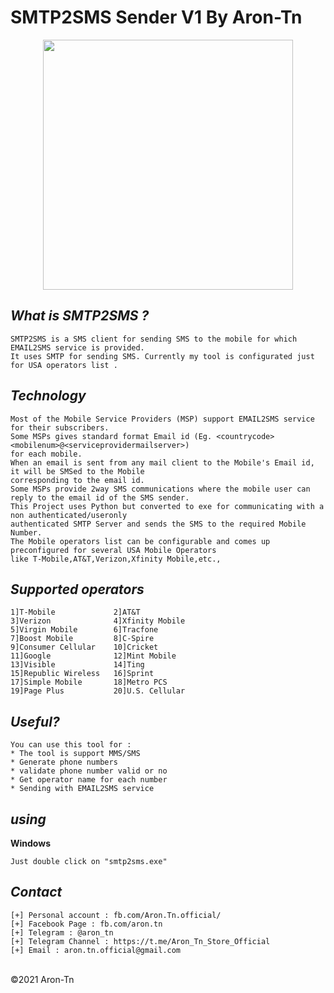 # SMTP2SMS Sender V1 By Aron-Tn

<p align="center">
  <img src="https://i.imgur.com/1W3TO6n.jpg" width="400"/>
</p>

*What is SMTP2SMS ?*
----
```
SMTP2SMS is a SMS client for sending SMS to the mobile for which EMAIL2SMS service is provided. 
It uses SMTP for sending SMS. Currently my tool is configurated just for USA operators list .
```

*Technology*
----
```
Most of the Mobile Service Providers (MSP) support EMAIL2SMS service for their subscribers. 
Some MSPs gives standard format Email id (Eg. <countrycode><mobilenum>@<serviceprovidermailserver>) 
for each mobile. 
When an email is sent from any mail client to the Mobile's Email id, it will be SMSed to the Mobile
corresponding to the email id. 
Some MSPs provide 2way SMS communications where the mobile user can reply to the email id of the SMS sender.
This Project uses Python but converted to exe for communicating with a non authenticated/useronly 
authenticated SMTP Server and sends the SMS to the required Mobile Number.
The Mobile operators list can be configurable and comes up preconfigured for several USA Mobile Operators 
like T-Mobile,AT&T,Verizon,Xfinity Mobile,etc.,
```
*Supported operators*
----
```
1]T-Mobile             2]AT&T
3]Verizon              4]Xfinity Mobile
5]Virgin Mobile        6]Tracfone
7]Boost Mobile         8]C-Spire
9]Consumer Cellular    10]Cricket
11]Google              12]Mint Mobile
13]Visible             14]Ting
15]Republic Wireless   16]Sprint
17]Simple Mobile       18]Metro PCS
19]Page Plus           20]U.S. Cellular
```
*Useful?*
----
```
You can use this tool for :
* The tool is support MMS/SMS
* Generate phone numbers
* validate phone number valid or no
* Get operator name for each number
* Sending with EMAIL2SMS service
```
*using*
----
**Windows**
```
Just double click on "smtp2sms.exe"
```
*Contact*
----
```
[+] Personal account : fb.com/Aron.Tn.official/
[+] Facebook Page : fb.com/aron.tn
[+] Telegram : @aron_tn
[+] Telegram Channel : https://t.me/Aron_Tn_Store_Official
[+] Email : aron.tn.official@gmail.com
```

<br>©2021 Aron-Tn
